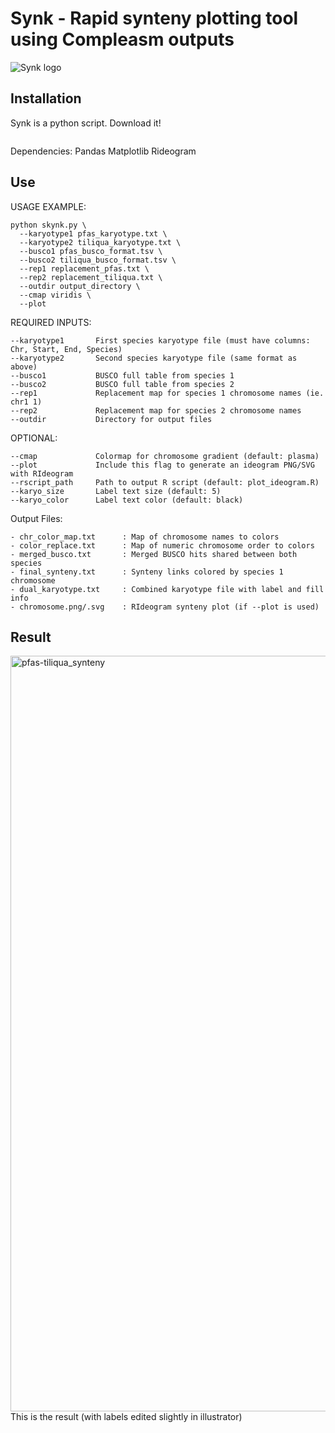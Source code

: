 # Synk - Rapid synteny plotting tool using Compleasm outputs
![Synk logo](https://github.com/user-attachments/assets/e3af80d2-1236-4655-88d8-c4b27855fba0)

## Installation
Synk is a python script. Download it!
```
```
Dependencies:
  Pandas
  Matplotlib
  Rideogram
  
## Use

USAGE EXAMPLE:
```
python skynk.py \
  --karyotype1 pfas_karyotype.txt \
  --karyotype2 tiliqua_karyotype.txt \
  --busco1 pfas_busco_format.tsv \
  --busco2 tiliqua_busco_format.tsv \
  --rep1 replacement_pfas.txt \
  --rep2 replacement_tiliqua.txt \
  --outdir output_directory \
  --cmap viridis \
  --plot
```

REQUIRED INPUTS:
```
--karyotype1       First species karyotype file (must have columns: Chr, Start, End, Species)
--karyotype2       Second species karyotype file (same format as above)
--busco1           BUSCO full table from species 1
--busco2           BUSCO full table from species 2
--rep1             Replacement map for species 1 chromosome names (ie. chr1	1)
--rep2             Replacement map for species 2 chromosome names
--outdir           Directory for output files
```
OPTIONAL:
```
--cmap             Colormap for chromosome gradient (default: plasma)
--plot             Include this flag to generate an ideogram PNG/SVG with RIdeogram
--rscript_path     Path to output R script (default: plot_ideogram.R)
--karyo_size       Label text size (default: 5)
--karyo_color      Label text color (default: black)
```

Output Files:
```
- chr_color_map.txt      : Map of chromosome names to colors
- color_replace.txt      : Map of numeric chromosome order to colors
- merged_busco.txt       : Merged BUSCO hits shared between both species
- final_synteny.txt      : Synteny links colored by species 1 chromosome
- dual_karyotype.txt     : Combined karyotype file with label and fill info
- chromosome.png/.svg    : RIdeogram synteny plot (if --plot is used)
```

## Result
<img width="1209" alt="pfas-tiliqua_synteny" src="https://github.com/user-attachments/assets/2d7e9f15-501e-4991-a400-17588c6a1cca" />
This is the result (with labels edited slightly in illustrator)


